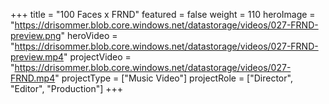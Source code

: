 +++
title = "100 Faces x FRND"
featured = false
weight = 110
heroImage = "https://drisommer.blob.core.windows.net/datastorage/videos/027-FRND-preview.png"
heroVideo = "https://drisommer.blob.core.windows.net/datastorage/videos/027-FRND-preview.mp4"
projectVideo = "https://drisommer.blob.core.windows.net/datastorage/videos/027-FRND.mp4"
projectType = ["Music Video"]
projectRole = ["Director", "Editor", "Production"]
+++
